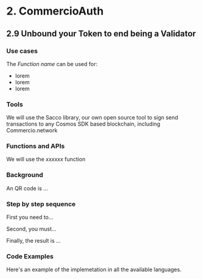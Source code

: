 # 2. CommercioAuth

## 2.9 Unbound your Token to end being a Validator

### Use cases

The _Function name_ can be used for:

* lorem
* lorem
* lorem

### Tools

We will use the Sacco library, our own open source tool to sign send transactions to any Cosmos SDK based blockchain, including Commercio.network

### Functions and APIs

We will use the _xxxxxx_ function


###  Background

An QR code is ...

### Step by step sequence

First you need to...

Second, you must...

Finally, the result is ...

### Code Examples

Here's an example of the implemetation in all the available languages.

